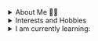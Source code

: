 <details> 
    <summary> About Me 👋🏻 </summary>
    I am a third year undergrad student fro India, majoring in Mathematics. I identify myself as an enthusiastic learner willing to take on new challenges to increse my knowledge and skill level. Apart from Mathematics, I have keen interest in Astronomy, Astrophysics and Computer Science. 
</details>    
<details> 
    <summary> Interests and Hobbies </summary>
    Apart from academics, I am very passioante about sports. I canot define myself ithout including sports because it has made such an impact on the person that I am.<br>
    My hobbies include: <br>
        1. Reading <br>
        2. Football <br>
        3.Cycling  <br>
        4. Singing <br>
</details>
<details>
    <summary> I am currently learning: </summary>
        1. Mathematical Analysis <br>
        2. Python <br>
        3. Git and Github <br>
        4. Machine learning <br>
</details>        
